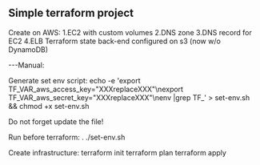 Simple terraform project
-------------------------
Create on AWS:
1.EC2 with custom volumes
2.DNS zone
3.DNS record for EC2
4.ELB
Terraform state back-end configured on s3 (now w/o DynamoDB)
 


---Manual:

Generate set env script:
echo -e 'export TF_VAR_aws_access_key="XXXreplaceXXX"\nexport TF_VAR_aws_secret_key="XXXreplaceXXX"\nenv |grep TF_' > set-env.sh && chmod +x set-env.sh

Do not forget update the file!

Run before terraform:
. ./set-env.sh

Create infrastructure:
terraform init
terraform plan
terraform apply


